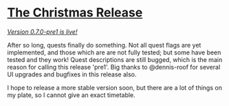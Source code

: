[The Christmas Release](https://dgolddragon28.github.io/Unangband/2018/07/03/Version070pre1.html)
==============================

*[Version 0.7.0-pre1 is live!](https://github.com/DGoldDragon28/Unangband/releases/tag/v.0.7.0-pre1)*

After so long, quests finally do something. Not all quest flags are yet implemented, and those which are
are not fully tested; but some have been tested and they work! Quest descriptions are still bugged, which
is the main reason for calling this release 'pre1'. Big thanks to @dennis-roof for several UI upgrades and
bugfixes in this release also.

I hope to release a more stable version soon, but there are a lot of things on my plate, so I cannot give
an exact timetable.
